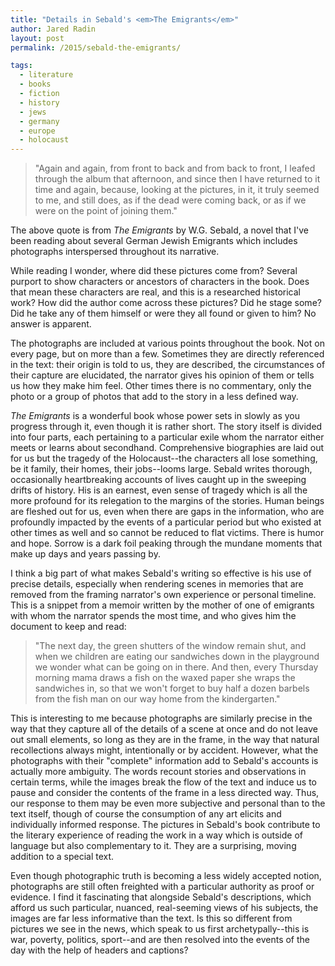 ```yaml
---
title: "Details in Sebald's <em>The Emigrants</em>"
author: Jared Radin
layout: post
permalink: /2015/sebald-the-emigrants/

tags:
  - literature
  - books
  - fiction
  - history
  - jews
  - germany
  - europe
  - holocaust
---
```

<blockquote>
"Again and again, from front to back and from back to front, I leafed through the album that afternoon, and since then I have returned to it time and again, because, looking at the pictures, in it, it truly seemed to me, and still does, as if the dead were coming back, or as if we were on the point of joining them."
</blockquote>

The above quote is from <em>The Emigrants</em> by W.G. Sebald, a novel that I've been reading about several German Jewish Emigrants which includes photographs interspersed throughout its narrative.

While reading I wonder, where did these pictures come from? Several purport to show characters or ancestors of characters in the book. Does that mean these characters are real, and this is a researched historical work? How did the author come across these pictures? Did he stage some? Did he take any of them himself or were they all found or given to him? No answer is apparent.
<!--more-->

The photographs are included at various points throughout the book. Not on every page, but on more than a few. Sometimes they are directly referenced in the text: their origin is told to us, they are described, the circumstances of their capture are elucidated, the narrator gives his opinion of them or tells us how they make him feel. Other times there is no commentary, only the photo or a group of photos that add to the story in a less defined way.


<em>The Emigrants</em> is a wonderful book whose power sets in slowly as you progress through it, even though it is rather short. The story itself is divided into four parts, each pertaining to a particular exile whom the narrator either meets or learns about secondhand. Comprehensive biographies are laid out for us but the tragedy of the Holocaust--the characters all lose something, be it family, their homes, their jobs--looms large. Sebald writes thorough, occasionally heartbreaking accounts of lives caught up in the sweeping drifts of history. His is an earnest, even sense of tragedy which is all the more profound for its relegation to the margins of the stories. Human beings are fleshed out for us, even when there are gaps in the information, who are profoundly impacted by the events of a particular period but who existed at other times as well and so cannot be reduced to flat victims. There is humor and hope. Sorrow is a dark foil peaking through the mundane moments that make up days and years passing by.

I think a big part of what makes Sebald's writing so effective is his use of precise details, especially when rendering scenes in memories that are removed from the framing narrator's own experience or personal timeline. This is a snippet from a memoir written by the mother of one of emigrants with whom the narrator spends the most time, and who gives him the document to keep and read:

<blockquote>
"The next day, the green shutters of the window remain shut, and when we children are eating our sandwiches down in the playground we wonder what can be going on in there. And then, every Thursday morning mama draws a fish on the waxed paper she wraps the sandwiches in, so that we won't forget to buy half a dozen barbels from the fish man on our way home from the kindergarten."
</blockquote>

This is interesting to me because photographs are similarly precise in the way that they capture all of the details of a scene at once and do not leave out small elements, so long as they are in the frame, in the way that natural recollections always might, intentionally or by accident. However, what the photographs with their "complete" information add to Sebald's accounts is actually more ambiguity. The words recount stories and observations in certain terms, while the images break the flow of the text and induce us to pause and consider the contents of the frame in a less directed way. Thus, our response to them may be even more subjective and personal than to the text itself, though of course the consumption of any art elicits and individually informed response. The pictures in Sebald's book contribute to the literary experience of reading the work in a way which is outside of language but also complementary to it. They are a surprising, moving addition to a special text.

Even though photographic truth is becoming a less widely accepted notion, photographs are still often freighted with a particular authority as proof or evidence. I find it fascinating that alongside Sebald's descriptions, which afford us such particular, nuanced, real-seeming views of his subjects, the images are far less informative than the text. Is this so different from pictures we see in the news, which speak to us first archetypally--this is war, poverty, politics, sport--and are then resolved into the events of the day with the help of headers and captions?
